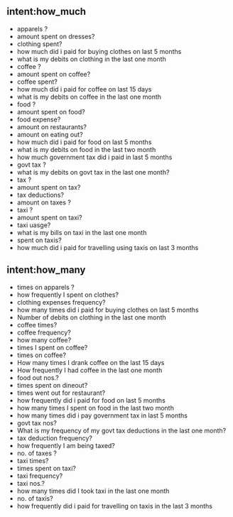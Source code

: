 ## intent:how_much
- apparels ?
- amount spent on dresses?
- clothing spent?
- how much did i paid for buying clothes on last 5 months
- what is my debits on clothing in the last one month
- coffee ?
- amount spent on coffee?
- coffee spent?
- how much did i paid for coffee on last 15 days
- what is my debits on coffee in the last one month
- food ?
- amount spent on food?
- food expense?
- amount on restaurants?
- amount on eating out?
- how much did i paid for food on last 5 months
- what is my debits on food in the last two month
- how much government tax did i paid in last 5 months
- govt tax ?
- what is my debits on govt tax in the last one month?
- tax ?
- amount spent on tax?
- tax deductions?
- amount on taxes ?
- taxi ?
- amount spent on taxi?
- taxi uasge?
- what is my bills on taxi in the last one month
- spent on taxis?
- how much did i paid for travelling using taxis on last 3 months


## intent:how_many
- times on apparels ?
- how frequently I spent on clothes?
- clothing expenses frequency?
- how many times did i paid for buying clothes on last 5 months
- Number of debits on clothing in the last one month
- coffee times?
- coffee frequency?
- how many coffee?
- times I spent on coffee?
- times on coffee?
- How many times I drank coffee on the last 15 days
- How frequently I had coffee in the last one month
- food out nos.?
- times spent on dineout?
- times went out for restaurant?
- how frequently did i paid for food on last 5 months
- how many times I spent on food in the last two month
- how many times did i pay government tax in last 5 months
- govt tax nos?
- What is my frequency of my govt tax deductions in the last one month?
- tax deduction frequency?
- how frequently I am being taxed?
- no. of taxes ?
- taxi times?
- times spent on taxi?
- taxi frequency?
- taxi nos.?
- how many times did I took taxi in the last one month
- no. of taxis?
- how frequently did i paid for travelling on taxis in the last 3 months

